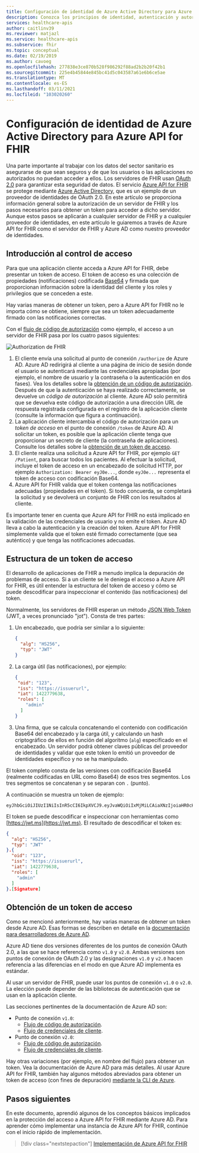 ```yaml
---
title: Configuración de identidad de Azure Active Directory para Azure API for FHIR
description: Conozca los principios de identidad, autenticación y autorización para los servidores de FHIR de Azure.
services: healthcare-apis
author: caitlinv39
ms.reviewer: matjazl
ms.service: healthcare-apis
ms.subservice: fhir
ms.topic: conceptual
ms.date: 02/19/2019
ms.author: cavoeg
ms.openlocfilehash: 277838e3ce870b528f986292f88ad2b2b20f42b1
ms.sourcegitcommit: 225e4b45844e845bc41d5c043587a61e6b6ce5ae
ms.translationtype: MT
ms.contentlocale: es-ES
ms.lasthandoff: 03/11/2021
ms.locfileid: "103020260"
---
```

# <a name="azure-active-directory-identity-configuration-for-azure-api-for-fhir"></a>Configuración de identidad de Azure Active Directory para Azure API for FHIR

Una parte importante al trabajar con los datos del sector sanitario es asegurarse de que sean seguros y de que los usuarios o las aplicaciones no autorizados no puedan acceder a ellos. Los servidores de FHIR usan [OAuth 2.0](https://oauth.net/2/) para garantizar esta seguridad de datos. El servicio [Azure API for FHIR](https://azure.microsoft.com/services/azure-api-for-fhir/) se protege mediante [Azure Active Directory](../../active-directory/index.yml), que es un ejemplo de un proveedor de identidades de OAuth 2.0. En este artículo se proporciona información general sobre la autorización de un servidor de FHIR y los pasos necesarios para obtener un token para acceder a dicho servidor. Aunque estos pasos se aplicarán a cualquier servidor de FHIR y a cualquier proveedor de identidades, en este artículo le guiaremos a través de Azure API for FHIR como el servidor de FHIR y Azure AD como nuestro proveedor de identidades.

## <a name="access-control-overview"></a>Introducción al control de acceso

Para que una aplicación cliente acceda a Azure API for FHIR, debe presentar un token de acceso. El token de acceso es una colección de propiedades (notificaciones) codificada [Base64](https://en.wikipedia.org/wiki/Base64) y firmada que proporcionan información sobre la identidad del cliente y los roles y privilegios que se conceden a este.

Hay varias maneras de obtener un token, pero a Azure API for FHIR no le importa cómo se obtiene, siempre que sea un token adecuadamente firmado con las notificaciones correctas. 

Con el [flujo de código de autorización](../../active-directory/azuread-dev/v1-protocols-oauth-code.md) como ejemplo, el acceso a un servidor de FHIR pasa por los cuatro pasos siguientes:

![Authorization de FHIR](media/azure-ad-hcapi/fhir-authorization.png)

1. El cliente envía una solicitud al punto de conexión `/authorize` de Azure AD. Azure AD redirigirá al cliente a una página de inicio de sesión donde el usuario se autenticará mediante las credenciales apropiadas (por ejemplo, el nombre de usuario y la contraseña o la autenticación en dos fases). Vea los detalles sobre la [obtención de un código de autorización](../../active-directory/azuread-dev/v1-protocols-oauth-code.md#request-an-authorization-code). Después de que la autenticación se haya realizado correctamente, se devuelve un *código de autorización* al cliente. Azure AD solo permitirá que se devuelva este código de autorización a una dirección URL de respuesta registrada configurada en el registro de la aplicación cliente (consulte la información que figura a continuación).
1. La aplicación cliente intercambia el código de autorización para un *token de acceso* en el punto de conexión `/token` de Azure AD. Al solicitar un token, es posible que la aplicación cliente tenga que proporcionar un secreto de cliente (la contraseña de aplicaciones). Consulte los detalles sobre la [obtención de un token de acceso](../../active-directory/azuread-dev/v1-protocols-oauth-code.md#use-the-authorization-code-to-request-an-access-token).
1. El cliente realiza una solicitud a Azure API for FHIR, por ejemplo `GET /Patient`, para buscar todos los pacientes. Al efectuar la solicitud, incluye el token de acceso en un encabezado de solicitud HTTP, por ejemplo `Authorization: Bearer eyJ0e...`, donde `eyJ0e...` representa el token de acceso con codificación Base64.
1. Azure API for FHIR valida que el token contenga las notificaciones adecuadas (propiedades en el token). Si todo concuerda, se completará la solicitud y se devolverá un conjunto de FHIR con los resultados al cliente.

Es importante tener en cuenta que Azure API for FHIR no está implicado en la validación de las credenciales de usuario y no emite el token. Azure AD lleva a cabo la autenticación y la creación del token. Azure API for FHIR simplemente valida que el token esté firmado correctamente (que sea auténtico) y que tenga las notificaciones adecuadas.

## <a name="structure-of-an-access-token"></a>Estructura de un token de acceso

El desarrollo de aplicaciones de FHIR a menudo implica la depuración de problemas de acceso. Si a un cliente se le deniega el acceso a Azure API for FHIR, es útil entender la estructura del token de acceso y cómo se puede descodificar para inspeccionar el contenido (las notificaciones) del token. 

Normalmente, los servidores de FHIR esperan un método [JSON Web Token](https://en.wikipedia.org/wiki/JSON_Web_Token) (JWT, a veces pronunciado "jot"). Consta de tres partes:

1. Un encabezado, que podría ser similar a lo siguiente:
    ```json
    {
      "alg": "HS256",
      "typ": "JWT"
    }
    ```
1. La carga útil (las notificaciones), por ejemplo:
    ```json
    {
     "oid": "123",
     "iss": "https://issuerurl",
     "iat": 1422779638,
     "roles": [
        "admin"
      ]
    }
    ```
1. Una firma, que se calcula concatenando el contenido con codificación Base64 del encabezado y la carga útil, y calculando un hash criptográfico de ellos en función del algoritmo (`alg`) especificado en el encabezado. Un servidor podrá obtener claves públicas del proveedor de identidades y validar que este token lo emitió un proveedor de identidades específico y no se ha manipulado.

El token completo consta de las versiones con codificación Base64 (realmente codificadas en URL como Base64) de esos tres segmentos. Los tres segmentos se concatenan y se separan con `.` (punto).

A continuación se muestra un token de ejemplo:

```
eyJhbGciOiJIUzI1NiIsInR5cCI6IkpXVCJ9.eyJvaWQiOiIxMjMiLCAiaXNzIjoiaHR0cHM6Ly9pc3N1ZXJ1cmwiLCJpYXQiOjE0MjI3Nzk2MzgsInJvbGVzIjpbImFkbWluIl19.gzSraSYS8EXBxLN_oWnFSRgCzcmJmMjLiuyu5CSpyHI
```

El token se puede descodificar e inspeccionar con herramientas como [https://jwt.ms](https://jwt.ms). El resultado de descodificar el token es:

```json
{
  "alg": "HS256",
  "typ": "JWT"
}.{
  "oid": "123",
  "iss": "https://issuerurl",
  "iat": 1422779638,
  "roles": [
    "admin"
  ]
}.[Signature]
```

## <a name="obtaining-an-access-token"></a>Obtención de un token de acceso

Como se mencionó anteriormente, hay varias maneras de obtener un token desde Azure AD. Esas formas se describen en detalle en la [documentación para desarrolladores de Azure AD](../../active-directory/develop/index.yml).

Azure AD tiene dos versiones diferentes de los puntos de conexión OAuth 2.0, a las que se hace referencia como `v1.0` y `v2.0`. Ambas versiones son puntos de conexión de OAuth 2.0 y las designaciones `v1.0` y `v2.0` hacen referencia a las diferencias en el modo en que Azure AD implementa es estándar. 

Al usar un servidor de FHIR, puede usar los puntos de conexión `v1.0` o `v2.0`. La elección puede depender de las bibliotecas de autenticación que se usan en la aplicación cliente.

Las secciones pertinentes de la documentación de Azure AD son:

* Punto de conexión `v1.0`:
    * [Flujo de código de autorización](../../active-directory/azuread-dev/v1-protocols-oauth-code.md).
    * [Flujo de credenciales de cliente](../../active-directory/azuread-dev/v1-oauth2-client-creds-grant-flow.md).
* Punto de conexión `v2.0`:
    * [Flujo de código de autorización](../../active-directory/develop/v2-oauth2-auth-code-flow.md).
    * [Flujo de credenciales de cliente](../../active-directory/develop/v2-oauth2-client-creds-grant-flow.md).

Hay otras variaciones (por ejemplo, en nombre del flujo) para obtener un token. Vea la documentación de Azure AD para más detalles. Al usar Azure API for FHIR, también hay algunos métodos abreviados para obtener un token de acceso (con fines de depuración) [mediante la CLI de Azure](get-healthcare-apis-access-token-cli.md).

## <a name="next-steps"></a>Pasos siguientes

En este documento, aprendió algunos de los conceptos básicos implicados en la protección del acceso a Azure API for FHIR mediante Azure AD. Para aprender cómo implementar una instancia de Azure API for FHIR, continúe con el inicio rápido de implementación.

>[!div class="nextstepaction"]
>[Implementación de Azure API for FHIR](fhir-paas-portal-quickstart.md)